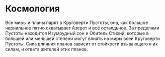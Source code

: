 # Космология 
Все миры и планы парят в Круговерти Пустоты, она, как большое чернильное пятно охватывает Азерот и всё осталдьное. За пределами Пустоты находится Изумрудный сон и Обитель Стихий, которые в большей или меньшей степени могут влиять на миры всей Круговерти Пустоты. Сила влияния планов зависит от стойкости взывающего к их силам, и ответа жителей этих планов.
